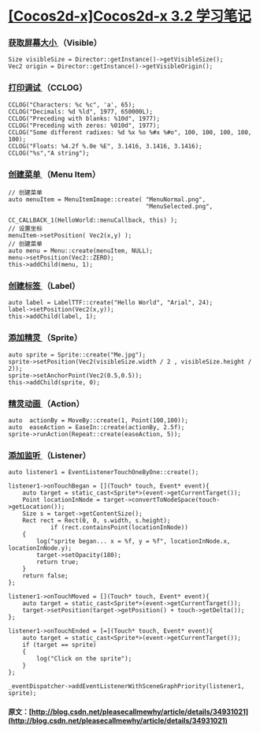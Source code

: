 #  [ [Cocos2d-x]Cocos2d-x 3.2 学习笔记 ](/pleasecallmewhy/article/details/34931021)

###  [ 获取屏幕大小 ](http://www.cocos2d-x.org/wiki/Coordinate_System) （Visible） 
    
    
    Size visibleSize = Director::getInstance()->getVisibleSize();
    Vec2 origin = Director::getInstance()->getVisibleOrigin();
    

###  [ 打印调试 ](http://www.cocos2d-x.org/wiki/How_to_use_CCLOG) （CCLOG） 
    
    
    CCLOG("Characters: %c %c", 'a', 65);
    CCLOG("Decimals: %d %ld", 1977, 650000L);
    CCLOG("Preceding with blanks: %10d", 1977);
    CCLOG("Preceding with zeros: %010d", 1977);
    CCLOG("Some different radixes: %d %x %o %#x %#o", 100, 100, 100, 100, 100);
    CCLOG("Floats: %4.2f %.0e %E", 3.1416, 3.1416, 3.1416);
    CCLOG("%s","A string");
    

###  [ 创建菜单 ](http://www.cocos2d-x.org/wiki/Menu_and_MenuItems) （Menu Item） 
    
    
    // 创建菜单
    auto menuItem = MenuItemImage::create( "MenuNormal.png",
                                           "MenuSelected.png",
                                           CC_CALLBACK_1(HelloWorld::menuCallback, this) );
    // 设置坐标
    menuItem->setPosition( Vec2(x,y) );
    // 创建菜单
    auto menu = Menu::create(menuItem, NULL);
    menu->setPosition(Vec2::ZERO);
    this->addChild(menu, 1);
    

###  [ 创建标签 ](http://www.cocos2d-x.org/wiki/Text_Labels) （Label） 
    
    
    auto label = LabelTTF::create("Hello World", "Arial", 24);
    label->setPosition(Vec2(x,y));
    this->addChild(label, 1);
    

###  [ 添加精灵 ](http://www.cocos2d-x.org/wiki/Sprite) （Sprite） 
    
    
    auto sprite = Sprite::create("Me.jpg");
    sprite->setPosition(Vec2(visibleSize.width / 2 , visibleSize.height / 2));
    sprite->setAnchorPoint(Vec2(0.5,0.5));
    this->addChild(sprite, 0);
    

###  [ 精灵动画 ](http://www.cocos2d-x.org/wiki/Actions) （Action） 
    
    
    auto  actionBy = MoveBy::create(1, Point(100,100));
    auto  easeAction = EaseIn::create(actionBy, 2.5f);
    sprite->runAction(Repeat::create(easeAction, 5));
    

###  [ 添加监听 ](http://www.cocos2d-x.org/wiki/EventDispatcher_Mechanism) （Listener） 
    
    
    auto listener1 = EventListenerTouchOneByOne::create();
    
    listener1->onTouchBegan = [](Touch* touch, Event* event){
        auto target = static_cast<Sprite*>(event->getCurrentTarget());
        Point locationInNode = target->convertToNodeSpace(touch->getLocation());
        Size s = target->getContentSize();
        Rect rect = Rect(0, 0, s.width, s.height);
                if (rect.containsPoint(locationInNode))
        {
            log("sprite began... x = %f, y = %f", locationInNode.x, locationInNode.y);
            target->setOpacity(180);
            return true;
        }
        return false;
    };
    
    listener1->onTouchMoved = [](Touch* touch, Event* event){
        auto target = static_cast<Sprite*>(event->getCurrentTarget());
        target->setPosition(target->getPosition() + touch->getDelta());
    };
    
    listener1->onTouchEnded = [=](Touch* touch, Event* event){
        auto target = static_cast<Sprite*>(event->getCurrentTarget());
        if (target == sprite)
        {
            log("Click on the sprite");
        }
    };
    
    _eventDispatcher->addEventListenerWithSceneGraphPriority(listener1, sprite);
#### 原文：[http://blog.csdn.net/pleasecallmewhy/article/details/34931021](http://blog.csdn.net/pleasecallmewhy/article/details/34931021)